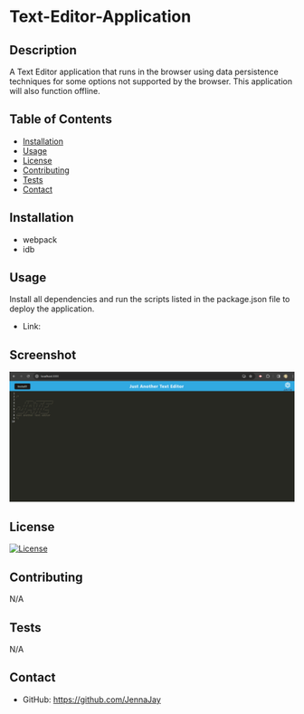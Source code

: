 # Text-Editor-Application

## Description
A Text Editor application that runs in the browser using data persistence techniques for some options not supported by the browser. This application will also function offline.


## Table of Contents
* [Installation](#installation)
* [Usage](#usage)
* [License](#license)
* [Contributing](#contributing)
* [Tests](#tests)
* [Contact](#contact)

## Installation
 * webpack
 * idb

## Usage
Install all dependencies and run the scripts listed in the package.json file to deploy the application.
* Link:  

## Screenshot
![alt text](image-1.png)

## License
[![License](https://img.shields.io/badge/license-MIT-green)](./LICENSE)

## Contributing
N/A

## Tests
N/A

## Contact
* GitHub: https://github.com/JennaJay


